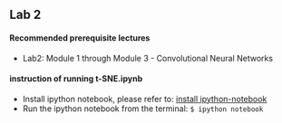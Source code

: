 ## Lab 2

#### Recommended prerequisite lectures
* Lab2: Module 1 through Module 3 - Convolutional Neural Networks

#### instruction of running t-SNE.ipynb
- Install ipython notebook, please refer to: [install ipython-notebook](https://jupyter.readthedocs.io/en/latest/install.html)
- Run the ipython notebook from the terminal: `$ ipython notebook`
